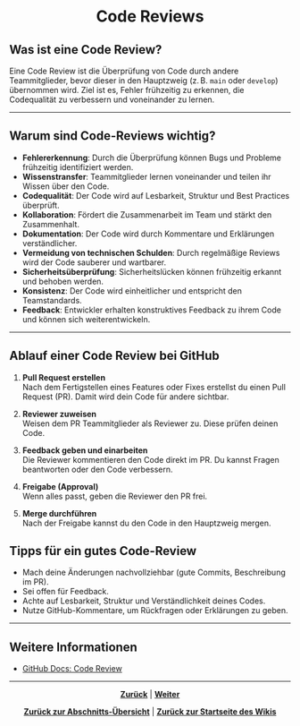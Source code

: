 # <p align="center">Code Reviews</p>

## Was ist eine Code Review?

Eine Code Review ist die Überprüfung von Code durch andere Teammitglieder, bevor dieser in den Hauptzweig (z. B. `main` oder `develop`) übernommen wird. Ziel ist es, Fehler frühzeitig zu erkennen, die Codequalität zu verbessern und voneinander zu lernen.

---

## Warum sind Code-Reviews wichtig?

- **Fehlererkennung**: Durch die Überprüfung können Bugs und Probleme frühzeitig identifiziert werden.
- **Wissenstransfer**: Teammitglieder lernen voneinander und teilen ihr Wissen über den Code.
- **Codequalität**: Der Code wird auf Lesbarkeit, Struktur und Best Practices überprüft.
- **Kollaboration**: Fördert die Zusammenarbeit im Team und stärkt den Zusammenhalt.
- **Dokumentation**: Der Code wird durch Kommentare und Erklärungen verständlicher.
- **Vermeidung von technischen Schulden**: Durch regelmäßige Reviews wird der Code sauberer und wartbarer.
- **Sicherheitsüberprüfung**: Sicherheitslücken können frühzeitig erkannt und behoben werden.
- **Konsistenz**: Der Code wird einheitlicher und entspricht den Teamstandards.
- **Feedback**: Entwickler erhalten konstruktives Feedback zu ihrem Code und können sich weiterentwickeln.

---

## Ablauf einer Code Review bei GitHub

1. **Pull Request erstellen**  
   Nach dem Fertigstellen eines Features oder Fixes erstellst du einen Pull Request (PR). Damit wird dein Code für andere sichtbar.

2. **Reviewer zuweisen**  
   Weisen dem PR Teammitglieder als Reviewer zu. Diese prüfen deinen Code.

3. **Feedback geben und einarbeiten**  
   Die Reviewer kommentieren den Code direkt im PR. Du kannst Fragen beantworten oder den Code verbessern.

4. **Freigabe (Approval)**  
   Wenn alles passt, geben die Reviewer den PR frei.

5. **Merge durchführen**  
   Nach der Freigabe kannst du den Code in den Hauptzweig mergen.

## Tipps für ein gutes Code-Review

- Mach deine Änderungen nachvollziehbar (gute Commits, Beschreibung im PR).
- Sei offen für Feedback.
- Achte auf Lesbarkeit, Struktur und Verständlichkeit deines Codes.
- Nutze GitHub-Kommentare, um Rückfragen oder Erklärungen zu geben.

---

## Weitere Informationen

- [GitHub Docs: Code Review](https://docs.github.com/de/pull-requests/collaborating-with-pull-requests/reviewing-changes-in-pull-requests/about-pull-request-reviews)

---

<p align="center">
<a href="/docs/04-tools/01-github/03-pull-requests/01-merge-konflikte/README.md"><strong>Zurück</strong></a> |
<a href="/docs/04-tools/01-github/04-issues/README.md"><strong>Weiter</strong></a>
</p>

<p align="center">
<a href="/docs/04-tools/01-github/03-pull-requests/README.md/#dieses-kapitel-beinhaltet-folgende-abschnitte"><strong>Zurück zur Abschnitts-Übersicht</strong></a> | <a href="/docs/00-willkommen/README.md"><strong>Zurück zur Startseite des Wikis</strong></a>
</p>

